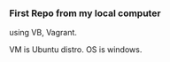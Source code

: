 ### First Repo from my local computer
<p>using VB, Vagrant.</p>
VM is Ubuntu distro.
OS is windows.

